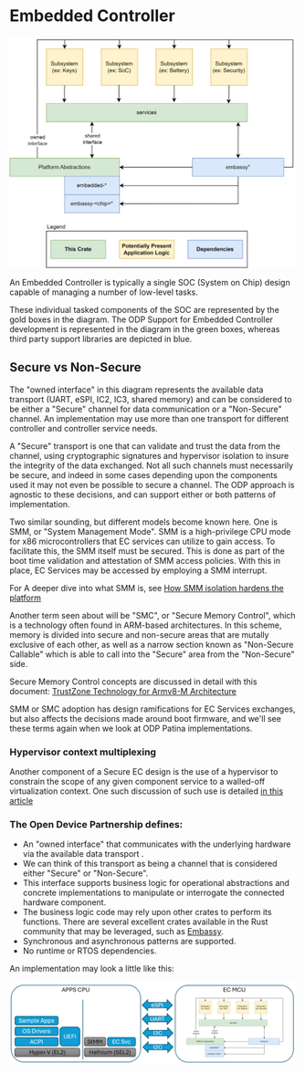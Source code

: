 # Embedded Controller

![ODP Architecture](./images/simplified_layers.png)

An Embedded Controller is typically a single SOC (System on Chip) design capable of managing a number of low-level tasks.

These individual tasked components of the SOC are represented by the gold boxes in the diagram. The ODP Support for Embedded Controller development is represented in the diagram in the green boxes, whereas third party support libraries are depicted in blue.

## Secure vs Non-Secure

The "owned interface" in this diagram represents the available data transport (UART, eSPI, IC2, IC3, shared memory) and 
can be considered to be either a "Secure" channel for data communication or a "Non-Secure" channel. An implementation may use more than one transport for different controller and controller service needs.

A "Secure" transport is one that can validate and trust the data from the channel, using cryptographic signatures and hypervisor isolation to insure the integrity of the data exchanged.
Not all such channels must necessarily be secure, and indeed in some cases depending upon the components used it may not even be possible to secure a channel.  The ODP approach is agnostic to these decisions, and can support either or both patterns of
implementation.

Two similar sounding, but different models become known here.  One is SMM, or "System Management Mode". SMM is a high-privilege CPU mode for x86 microcontrollers that EC services can utilize to gain access. To facilitate this, the SMM itself must be secured. This is done as part of the boot time validation and attestation of SMM access policies.  With this in place, EC Services may be accessed by employing a SMM interrupt.

For A deeper dive into what SMM is, see [How SMM isolation hardens the platform](https://www.microsoft.com/en-us/security/blog/2020/11/12/system-management-mode-deep-dive-how-smm-isolation-hardens-the-platform/?msockid=1c8509b122806f6b2c281c61233a6e3e)

Another term seen about will be "SMC", or "Secure Memory Control", which is a technology often found in ARM-based architectures. In this scheme, memory is divided into secure and non-secure areas that are mutally exclusive of each other,  as well as a narrow section known as "Non-Secure Callable" which is able to call into the "Secure" area from the "Non-Secure" side. 

Secure Memory Control concepts are discussed in detail with this document: 
[TrustZone Technology for Armv8-M Architecture](https://developer.arm.com/documentation/100690/0201)

SMM or SMC adoption has design ramifications for EC Services exchanges, but also affects the decisions made around boot firmware, and we'll see these terms again when we look at ODP Patina implementations.

### Hypervisor context multiplexing
Another component of a Secure EC design is the use of a hypervisor to constrain the scope of any given component service to a walled-off virtualization context. One such discussion of such use is detailed [in this article](https://www.microsoft.com/en-us/security/blog/2018/06/05/virtualization-based-security-vbs-memory-enclaves-data-protection-through-isolation/?msockid=1c8509b122806f6b2c281c61233a6e3e)


### The Open Device Partnership defines:
- An "owned interface" that communicates with the underlying hardware via the available data transport .
- We can think of this transport as being a channel that is considered either "Secure" or "Non-Secure".  
- This interface supports business logic for operational abstractions and concrete implementations to manipulate or interrogate the connected hardware component.
- The business logic code may rely upon other crates to perform its functions. There are several excellent crates available in the Rust community that may be leveraged, such as [Embassy](https://embassy.dev/).
- Synchronous and asynchronous patterns are supported.
- No runtime or RTOS dependencies.

An implementation may look a little like this:

![ODP Arch](./images/odp_arch.png)
